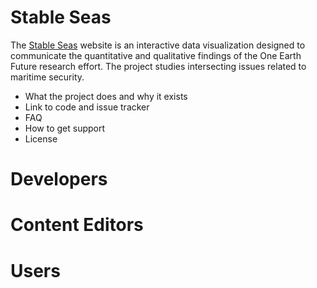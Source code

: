 
Stable Seas
===========

The [Stable Seas](http://beta.stableseas.org) website is an interactive data visualization designed to communicate the quantitative and qualitative findings of the One Earth Future research effort. The project studies intersecting issues related to maritime security.


- What the project does and why it exists
- Link to code and issue tracker
- FAQ
- How to get support
- License

# Developers

# Content Editors

# Users
